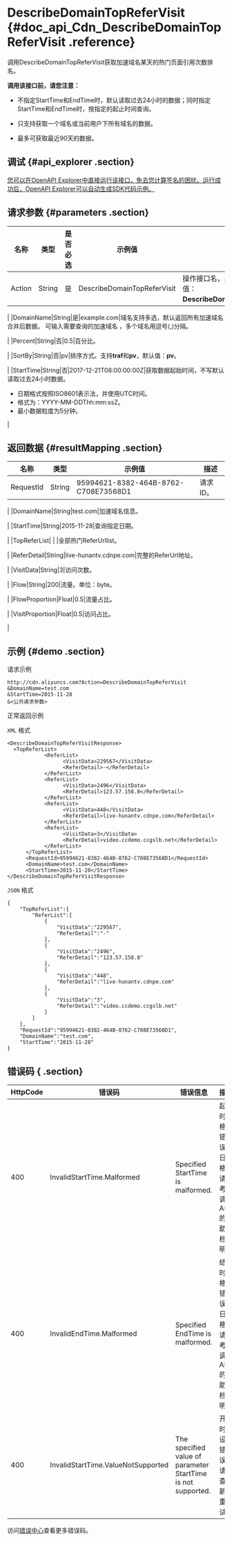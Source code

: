 # DescribeDomainTopReferVisit {#doc_api_Cdn_DescribeDomainTopReferVisit .reference}

调用DescribeDomainTopReferVisit获取加速域名某天的热门页面引用次数排名。

 **调用该接口前，请您注意：** 

-   不指定StartTime和EndTime时，默认读取过去24小时的数据；同时指定StartTime和EndTime时，按指定的起止时间查询。

-   只支持获取一个域名或当前用户下所有域名的数据。
-   最多可获取最近90天的数据。

## 调试 {#api_explorer .section}

[您可以在OpenAPI Explorer中直接运行该接口，免去您计算签名的困扰。运行成功后，OpenAPI Explorer可以自动生成SDK代码示例。](https://api.aliyun.com/#product=Cdn&api=DescribeDomainTopReferVisit&type=RPC&version=2018-05-10)

## 请求参数 {#parameters .section}

|名称|类型|是否必选|示例值|描述|
|--|--|----|---|--|
|Action|String|是|DescribeDomainTopReferVisit|操作接口名，系统规定参数，取值：**DescribeDomainTopReferVisit**。

 |
|DomainName|String|是|example.com|域名支持多选，默认返回所有加速域名合并后数据。 可输入需要查询的加速域名 ，多个域名用逗号\(,\)分隔。

 |
|Percent|String|否|0.5|百分比。

 |
|SortBy|String|否|pv|排序方式。支持**traf**和**pv**，默认值：**pv**。

 |
|StartTime|String|否|2017-12-21T08:00:00:00Z|获取数据起始时间，不写默认读取过去24小时数据。

 -   日期格式按照ISO8601表示法，并使用UTC时间。
-   格式为：YYYY-MM-DDThh:mm:ssZ。
-   最小数据粒度为5分钟。

 |

## 返回数据 {#resultMapping .section}

|名称|类型|示例值|描述|
|--|--|---|--|
|RequestId|String|95994621-8382-464B-8762-C708E73568D1|请求ID。

 |
|DomainName|String|test.com|加速域名信息。

 |
|StartTime|String|2015-11-28|查询指定日期。

 |
|TopReferList| | |全部热门ReferUrllist。

 |
|ReferDetail|String|live-hunantv.cdnpe.com|完整的ReferUrl地址。

 |
|VisitData|String|3|访问次数。

 |
|Flow|String|200|流量。单位：byte。

 |
|FlowProportion|Float|0.5|流量占比。

 |
|VisitProportion|Float|0.5|访问占比。

 |

## 示例 {#demo .section}

请求示例

``` {#request_demo}
http://cdn.aliyuncs.com?Action=DescribeDomainTopReferVisit
&DomainName=test.com
&StartTime=2015-11-28
&<公共请求参数>
```

正常返回示例

`XML` 格式

``` {#xml_return_success_demo}
<DescribeDomainTopReferVisitResponse>
  <TopReferList>
		    <ReferList>
			      <VisitData>229567</VisitData>
			      <ReferDetail>-</ReferDetail>
		    </ReferList>
		    <ReferList>
			      <VisitData>2496</VisitData>
			      <ReferDetail>123.57.158.8</ReferDetail>
		    </ReferList>
		    <ReferList>
			      <VisitData>448</VisitData>
			      <ReferDetail>live-hunantv.cdnpe.com</ReferDetail>
		    </ReferList>
		    <ReferList>
			      <VisitData>3</VisitData>
			      <ReferDetail>video.ccdemo.ccgslb.net</ReferDetail>
		    </ReferList>	
      </TopReferList>
	  <RequestId>95994621-8382-464B-8762-C708E73568D1</RequestId>
	  <DomainName>test.com</DomainName>
	  <StartTime>2015-11-28</StartTime>	
</DescribeDomainTopReferVisitResponse>
```

`JSON` 格式

``` {#json_return_success_demo}
{
	"TopReferList":{
		"ReferList":[
			{
				"VisitData":"229567",
				"ReferDetail":"-"
			},
			{
				"VisitData":"2496",
				"ReferDetail":"123.57.158.8"
			},
			{
				"VisitData":"448",
				"ReferDetail":"live-hunantv.cdnpe.com"
			},
			{
				"VisitData":"3",
				"ReferDetail":"video.ccdemo.ccgslb.net"
			}
		]
	},
	"RequestId":"95994621-8382-464B-8762-C708E73568D1",
	"DomainName":"test.com",
	"StartTime":"2015-11-28"
}
```

## 错误码 { .section}

|HttpCode|错误码|错误信息|描述|
|--------|---|----|--|
|400|InvalidStartTime.Malformed|Specified StartTime is malformed.|起始时间格式错误。日期格式请参考所调用API的帮助文档说明。|
|400|InvalidEndTime.Malformed|Specified EndTime is malformed.|结束时间格式错误。日期格式请参考所调用API的帮助文档说明。|
|400|InvalidStartTime.ValueNotSupported|The specified value of parameter StartTime is not supported.|开始时间设置错误，请检查更新后重试。|

访问[错误中心](https://error-center.aliyun.com/status/product/Cdn)查看更多错误码。

